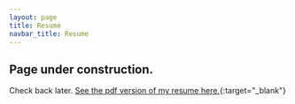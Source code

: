 ```yaml
---
layout: page
title: Resume
navbar_title: Resume
---
```


## Page under construction.
Check back later. [See the pdf version of my resume here.](https://shihlings.github.io/media/appendices/resume.pdf){:target="_blank"}
